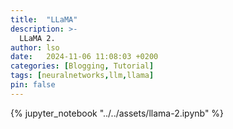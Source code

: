 ```yaml
---
title:  "LLaMA"
description: >-
  LLaMA 2.
author: lso
date:   2024-11-06 11:08:03 +0200
categories: [Blogging, Tutorial]
tags: [neuralnetworks,llm,llama]
pin: false
---
```


{% jupyter_notebook "../../assets/llama-2.ipynb" %}